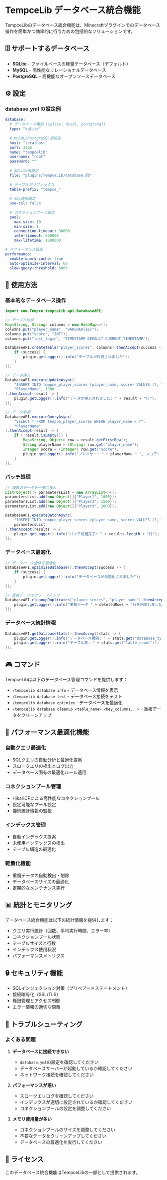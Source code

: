 # TempceLib データベース統合機能

TempceLibのデータベース統合機能は、Minecraftプラグインでのデータベース操作を簡単かつ効率的に行うための包括的なソリューションです。

## 🗄️ サポートするデータベース

- **SQLite** - ファイルベースの軽量データベース（デフォルト）
- **MySQL** - 高性能なリレーショナルデータベース
- **PostgreSQL** - 高機能なオープンソースデータベース

## ⚙️ 設定

### database.yml の設定例

```yaml
database:
  # データベース種別 (sqlite, mysql, postgresql)
  type: "sqlite"
  
  # MySQL/PostgreSQL用設定
  host: "localhost"
  port: 3306
  name: "tempcelib"
  username: "root"
  password: ""
  
  # SQLite用設定
  file: "plugins/TempceLib/database.db"
  
  # テーブルプリフィックス
  table-prefix: "tempce_"
  
  # SSL使用設定
  use-ssl: false
  
  # コネクションプール設定
  pool:
    max-size: 10
    min-size: 1
    connection-timeout: 30000
    idle-timeout: 600000
    max-lifetime: 1800000

# パフォーマンス設定
performance:
  enable-query-cache: true
  auto-optimize-interval: 60
  slow-query-threshold: 5000
```

## 🔧 使用方法

### 基本的なデータベース操作

```java
import com.Tempce.tempceLib.api.DatabaseAPI;

// テーブル作成
Map<String, String> columns = new HashMap<>();
columns.put("player_name", "VARCHAR(16)");
columns.put("score", "INT");
columns.put("last_login", "TIMESTAMP DEFAULT CURRENT_TIMESTAMP");

DatabaseAPI.createTable("player_scores", columns).thenAccept(success -> {
    if (success) {
        plugin.getLogger().info("テーブルが作成されました");
    }
});

// データ挿入
DatabaseAPI.executeUpdateAsync(
    "INSERT INTO tempce_player_scores (player_name, score) VALUES (?, ?)",
    "PlayerName", 1000
).thenAccept(result -> {
    plugin.getLogger().info("データが挿入されました: " + result + "行");
});

// データ取得
DatabaseAPI.executeQueryAsync(
    "SELECT * FROM tempce_player_scores WHERE player_name = ?",
    "PlayerName"
).thenAccept(result -> {
    if (!result.isEmpty()) {
        Map<String, Object> row = result.getFirstRow();
        String playerName = (String) row.get("player_name");
        Integer score = (Integer) row.get("score");
        plugin.getLogger().info("プレイヤー: " + playerName + ", スコア: " + score);
    }
});
```

### バッチ処理

```java
// 複数のデータを一度に挿入
List<Object[]> parametersList = new ArrayList<>();
parametersList.add(new Object[]{"Player1", 1000});
parametersList.add(new Object[]{"Player2", 1500});
parametersList.add(new Object[]{"Player3", 2000});

DatabaseAPI.executeBatchAsync(
    "INSERT INTO tempce_player_scores (player_name, score) VALUES (?, ?)",
    parametersList
).thenAccept(results -> {
    plugin.getLogger().info("バッチ処理完了: " + results.length + "件");
});
```

### データベース最適化

```java
// データベース全体を最適化
DatabaseAPI.optimizeDatabase().thenAccept(success -> {
    if (success) {
        plugin.getLogger().info("データベースが最適化されました");
    }
});

// 重複データのクリーンアップ
DatabaseAPI.cleanupDuplicates("player_scores", "player_name").thenAccept(deletedRows -> {
    plugin.getLogger().info("重複データ " + deletedRows + "行を削除しました");
});
```

### データベース統計情報

```java
DatabaseAPI.getDatabaseStats().thenAccept(stats -> {
    plugin.getLogger().info("データベース種別: " + stats.get("database_type"));
    plugin.getLogger().info("テーブル数: " + stats.get("table_count"));
});
```

## 🎮 コマンド

TempceLibは以下のデータベース管理コマンドを提供します：

- `/tempcelib database info` - データベース情報を表示
- `/tempcelib database test` - データベース接続をテスト
- `/tempcelib database optimize` - データベースを最適化
- `/tempcelib database cleanup <table_name> <key_columns...>` - 重複データをクリーンアップ

## 🚀 パフォーマンス最適化機能

### 自動クエリ最適化
- SQLクエリの自動分析と最適化提案
- スロークエリの検出とログ出力
- データベース固有の最適化ルール適用

### コネクションプール管理
- HikariCPによる高性能なコネクションプール
- 設定可能なプール設定
- 接続統計情報の監視

### インデックス管理
- 自動インデックス提案
- 未使用インデックスの検出
- テーブル構造の最適化

### 軽量化機能
- 重複データの自動検出・削除
- データベースサイズの最適化
- 定期的なメンテナンス実行

## 📊 統計とモニタリング

データベース統合機能は以下の統計情報を提供します：

- クエリ実行統計（回数、平均実行時間、エラー率）
- コネクションプール状態
- テーブルサイズと行数
- インデックス使用状況
- パフォーマンスメトリクス

## 🔒 セキュリティ機能

- SQLインジェクション対策（プリペアードステートメント）
- 接続暗号化（SSL/TLS）
- 権限管理とアクセス制御
- エラー情報の適切な隠蔽

## 🔧 トラブルシューティング

### よくある問題

1. **データベースに接続できない**
   - `database.yml`の設定を確認してください
   - データベースサーバーが起動しているか確認してください
   - ネットワーク接続を確認してください

2. **パフォーマンスが悪い**
   - スロークエリログを確認してください
   - インデックスが適切に設定されているか確認してください
   - コネクションプールの設定を調整してください

3. **メモリ使用量が多い**
   - コネクションプールのサイズを調整してください
   - 不要なデータをクリーンアップしてください
   - データベースの最適化を実行してください

## 📝 ライセンス

このデータベース統合機能はTempceLibの一部として提供されます。
